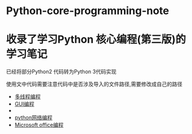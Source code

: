 # Python-core-programming-note
<h1>收录了学习Python 核心编程(第三版)的学习笔记</h1>
<p>已经将部分Python2 代码转为Python 3代码实现</p>
<p>使用文中代码需要注意代码中是否涉及导入的文件路径,需要修改成自己的路径</p>

<ul>
  <li><a href='多线程编程'>多线程编程</a></li>
  <li><a href='GUI编程.txt'>GUI编程</a><li>
  <li><a href='python网络编程.txt'>python网络编程</a></li>
  <li><a href='Microsoft%20Office%20编程'>Microsoft office编程</a></li>
</ul>
